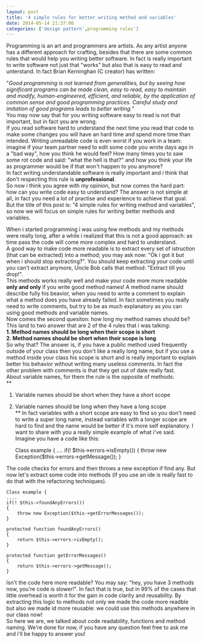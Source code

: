 ```yaml
---
layout: post
title: '4 simple rules for better writing method and variables'
date: 2014-05-14 21:37:00
categories: ['design pattern',programming rules']
---
```

Programming is an art and programmers are artists. As any artist anyone has a different approach for crafting, besides that there are some common rules that would help you writing better software. In fact is really important to write software not just that "works" but also that is easy to read and unterstand. In fact Brian Kerninghan (C creator) has written: <br/>
<!-- more -->
"*Good programming is not learned from generalities, but by seeing how significant programs can be made clean, easy to read, easy to maintain and modify, human-engineered, efficient, and reliable, by the application of common sense and good programming practices. Careful study and imitation of good programs leads to better writing.*" <br/>
You may now say that for you writing software easy to read is not that important, but in fact you are wrong.
<br/>
If you read software hard to understand the next time you read that code to make some changes you will have an hard time and spend more time than intended. Writing unreadable code is even worst if you work in a team: imagine if your team partner need to edit some code you wrote days ago in a "bad way", how you think he would feel? How many times you to saw some rot code and said: "what the hell is that?" and how you think your life as programmer would be if that won't happen to you anymore? <br/>
In fact writing understandable software is really important and i think that don't respecting this rule is **unprofessional**.  <br/>
So now i think you agree with my opinion, but now comes the hard part: how can you write code easy to understand? The answer is not simple at all, in fact you need a lot of practise and experience to achieve that goal. But the title of this post is: "4 simple rules for writing method and variables", so now we will focus on simple rules for writing better methods and variables. 

When i started programming i was using few methods and my methods were really long, after a while i realized that this is not a good approach: as time pass the code will come more complex and hard to understand. <br/>
A good way to make code more readable is to extract every set of istruction (that can be extracted) into a method; you may ask now: "Ok i got it but when i should stop extracting?". You should keep extracting your code until you can't extract anymore, Uncle Bob calls that method: "Extract till you drop!".  <br/>
This methods works really well and make your code more more readable **only and only** if you write good method names! A method name should describe fully his beavior, when you need to write a comment to explain what a method does you have already failed. In fact sometimes you really need to write comments, but try to be as much explanatory as you can using good methods and variable names.  
Now comes the second quesiton: how long my method names should be? This land to two answer that are 2 of the 4 rules that i was talking:<br/>
**1. Method names should be long when their scope is short<br/>
2. Method names should be short when their scope is long**<br/>
So why that? The answer is, if you have a public method used frequently outside of your class then you don't like a really long name, but if you use a method inside your class his scope is short and is really important to explain better his behavior without writing many useless comments. In fact the other problem with comments is that they get out of date really fast.<br/>
About variable names, for them the rule is the opposite of methods:<br/>
**
1. Variable names should be short when they have a short scope<br/>
2. Variable names should be long when they have a long scope<br/>
**
In fact variables with a short scope are easy to find so you don't need to write a super long name, instead variables with a longer scope are hard to find and the name would be better if it's more self explanatory.
I want to share with you a really simple example of what i've said. Imagine you have a code like this:<br/>

	Class example {
	....
	if(! $this->errors->isEmpty())
	{
		throw new Exception($this->errors->getMessage());
	}
	
The code checks for errors and then throws a new exception if find any. But now let's extract some code into methods (if you use an ide is really fast to do that with the refactoring techniques).

	Class example {
	....
	if(! $this->foundAnyErrors())
	{
		throw new Exception($this->getErrorMessages());
	}
	
	protected function foundAnyErrors()
	{
		return $this->errors->isEmpty();
	}
	
	protected function getErrorMessages()
	{
		return $this->errors->getMessage();
	}
	
Isn't the code here more readable? You may say: "hey, you have 3 methods now, you're code is slower!". In fact that is true, but in 99% of the cases that little overhead is worth it for the gain in code clarity and reusability. 
By extracting this logic to methods not only we made the code more readble but also we made id more reusable: we could use this methods anywhere in our class now!<br/>
So here we are, we talked about code readability, functions and method naming. We're done for now, if you have any question feel free to ask me and i'll be happy to answer you!
